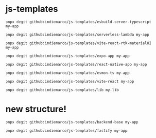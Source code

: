 # js-templates

`pnpx degit github:indiemarco/js-templates/esbuild-server-typescript my-app`

`pnpx degit github:indiemarco/js-templates/serverless-lambda my-app`

`pnpx degit github:indiemarco/js-templates/vite-react-rtk-materialUI my-app`

`pnpx degit github:indiemarco/js-templates/expo-app my-app`

`pnpx degit github:indiemarco/js-templates/react-native-app my-app`

`pnpx degit github:indiemarco/js-templates/esmon-ts my-app`

`pnpx degit github:indiemarco/js-templates/vite-react my-app`

`pnpx degit github:indiemarco/js-templates/lib my-lib`

# new structure!

`pnpx degit github:indiemarco/js-templates/backend-base my-app`

`pnpx degit github:indiemarco/js-templates/fastify my-app`
